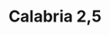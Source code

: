 ---
title: Calabria 2,5
date: 
draft: false

# descripcion
description : Argollitas en plata 925 de caña cilíndrica de 1,5mm

materials: Plata 925

color: 

dimensions: 2,5 cm

code: 01-11-0797

type: "Aros"

categories: []

price: $3.620,00

price_eftvo: $3.080,00

# Images
# first image will be shown in the product page
images:
  # - image: "images/path_to_image"
  # La ubicacion de las imagenes es imagenes/Aros/Aros.Argollas/01-11-0797-calabria-2,5
  - image: "./images/aros/argollas/01-11-0797-calabria-2,5_a.jpg"
  - image: "./images/aros/argollas/01-11-0797-calabria-2,5_b.jpg"
---
